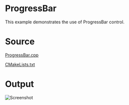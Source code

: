# ProgressBar

This example demonstrates the use of ProgressBar control.

# Source

[ProgressBar.cpp](ProgressBar.cpp)

[CMakeLists.txt](CMakeLists.txt)

# Output

![Screenshot](../../../docs/Pictures/ProgressBar.png)
